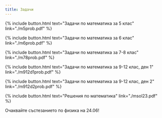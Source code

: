 ```yaml
---
title: Задачи
---
```



{% include button.html text="Задачи по математика за 5 клас" link="./m5prob.pdf" %}

{% include button.html text="Задачи по математика за 6 клас" link="./m6prob.pdf" %}

{% include button.html text="Задачи по математика за 7-8 клас" link="./m78prob.pdf" %}

{% include button.html text="Задачи по математика за 9-12 клас, ден 1" link="./m912d1prob.pdf" %}

{% include button.html text="Задачи по математика за 9-12 клас, ден 2" link="./m912d2prob.pdf" %}

{% include button.html text="Решения по математика" link="./msol23.pdf" %}

<!--
Запознайте се с инструктажа [тук](https://burgaschallenge.github.io/%D0%BE%D0%B1%D1%89%D0%B8/2023/06/10/instructions/)!

Предайте решенията си [тук](../submit/).
-->

Очаквайте състезанието по физика на 24.06!